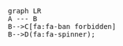 <!DOCTYPE html>
<html lang="en">

<head>
<link rel="stylesheet" href="https://cdn.staticfile.org/font-awesome/4.7.0/css/font-awesome.css">
</head>
  <body>
    <pre class="mermaid">
      graph LR
      A --- B
      B-->C[fa:fa-ban forbidden]
      B-->D(fa:fa-spinner);
    </pre>
    <script type="module">
      import mermaid from 'https://cdn.jsdelivr.net/npm/mermaid@10/dist/mermaid.esm.min.mjs';
    </script>
    <script defer src="https://use.fontawesome.com/releases/v5.0.13/js/all.js"></script> 
    <script defer src="https://use.fontawesome.com/releases/v5.0.13/js/v4-shims.js"></script> 
  </body>
</html>


